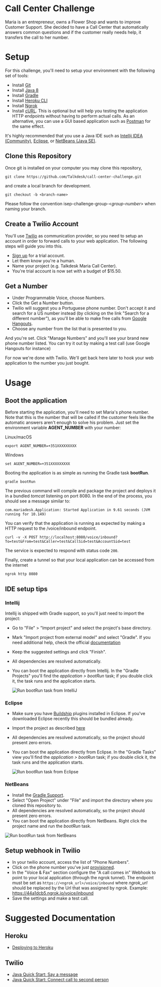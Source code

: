 # Call Center Challenge
Maria is an entrepreneur, owns a Flower Shop and wants to improve Customer Support. She decided to have a Call Center that automatically answers common questions and if the customer really needs help, it transfers the call to her number.

# Setup
For this challenge, you'll need to setup your environment with the following set of tools:
- Install [Git](https://git-scm.com/downloads)
- Install [Java 8](http://www.oracle.com/technetwork/pt/java/javase/downloads/jdk8-downloads-2133151.html)
- Install [Gradle](https://gradle.org/install/)
- Install [Heroku CLI](https://devcenter.heroku.com/articles/heroku-cli)
- Install [Ngrok](https://ngrok.com/)
- Install [cURL](https://curl.haxx.se/download.html). This is optional but will help you testing the application HTTP endpoints without having to perform actual calls. As an alternative, you can use a GUI based application such as [Postman](https://www.getpostman.com/) for the same effect.

It's highly recommended that you use a Java IDE such as [Intellij IDEA (Community)](https://www.jetbrains.com/idea/download/), [Eclipse](http://www.eclipse.org/downloads/packages/eclipse-ide-java-developers/oxygen2), or [NetBeans (Java SE)](https://netbeans.org/downloads/).

## Clone this Repository
Once git is installed on your computer you may clone this repository,

    git clone https://github.com/Talkdesk/call-center-challenge.git

and create a local branch for development.

    git checkout -b <branch-name>

Please follow the convention isep-challenge-group-&lt;*group-number*&gt; when naming your branch.

## Create a Twilio Account
You'll use [Twilio](https://www.twilio.com/) as communication provider, so you need to setup an account in order
to forward calls to your web application. The following steps will guide you into this.

- [Sign up](https://www.twilio.com/try-twilio) for a trial account.
- Let them know you're a human.
- Name your project (e.g. Talkdesk Maria Call Center).
- You're trial account is now set with a budget of $15.50.

## Get a Number
- Under Programmable Voice, choose Numbers.
- Click the Get a Number button.
- Twilio will suggest you a Portuguese phone number. Don't accept it and search for a US number instead (by clicking on the link "Search for a different number"), as you'll be able to make free calls from [Google Hangouts](https://hangouts.google.com/).
- Choose any number from the list that is presented to you.

And you're set. Click "Manage Numbers" and you'll see your brand new phone number listed. You can try it out by making a test call (use Google Hangouts for instance)

For now we're done with Twilio. We'll get back here later to hook your web application to the number you just bought.

# Usage
## Boot the application
Before starting the application, you'll need to set Maria's phone number. Note that this is the number that will be called if the customer feels like the automatic answers aren't enough to solve his problem. Just set the environment variable **AGENT_NUMBER** with your number:  

Linux/macOS

    export AGENT_NUMBER=+351XXXXXXXXX

Windows

    set AGENT_NUMBER=+351XXXXXXXXX

Booting the application is as simple as running the Gradle task **bootRun**.

    gradle bootRun

The previous command will compile and package the project and deploys it in a bundled *tomcat* listening on port 8080. In the end of the process, you should see a message similar to:

    com.mariadesk.Application: Started Application in 9.61 seconds (JVM running for 10.149)

You can verify that the application is running as expected by making a HTTP request to the /voice/inbound endpoint.

    curl -v -X POST http://localhost:8080/voice/inbound?To=test&From=test&Caller=test&CallSid=test&AccountSid=test

The service is expected to respond with status code `200`.

Finally, create a tunnel so that your local application can be accessed from the internet

    ngrok http 8080

## IDE setup tips
### Intellij
Intellij is shipped with Gradle support, so you'll just need to import the project:
- Go to "File" > "Import project" and select the project's base directory.
- Mark "Import project from external model" and select "Gradle". If you need additional help, check the official [documentation](https://www.jetbrains.com/help/idea/gradle.html#gradle_import)
- Keep the suggested settings and click "Finish".
- All dependencies are resolved automatically.
- You can boot the application directly from Intellij. In the "Gradle Projects" you'll find the *application > bootRun* task; if you double click it, the task runs and the application starts.

  ![Run bootRun task from IntelliJ](docs/images/run_gradle_task_in_intellij.png)

### Eclipse
- Make sure you have [Buildship](http://www.vogella.com/tutorials/EclipseGradle/article.html#install-eclipse-gradle-buildship-tooling) plugins installed in Eclipse. If you've downloaded Eclipse recently this should be bundled already.
- Import the project as described [here](http://www.vogella.com/tutorials/EclipseGradle/article.html#import-an-existing-gradle-project)
- All dependencies are resolved automatically, so the project should present zero errors.
- You can boot the application directly from Eclipse. In the "Gradle Tasks" view you'll find the *application > bootRun* task; if you double click it, the task runs and the application starts.

  ![Run bootRun task from Eclipse](docs/images/run_gradle_task_in_eclipse.png)

### NetBeans
- Install the [Gradle Support](http://plugins.netbeans.org/plugin/44510/gradle-support).
- Select "Open Project" under "File" and import the directory where you cloned this repository to.
- All dependencies are resolved automatically, so the project should present zero errors.
- You can boot the application directly from NetBeans. Right click the project name and run the *bootRun* task.

![Run bootRun task from NetBeans](docs/images/run_gradle_task_in_netbeans.png)

## Setup webhook in Twilio
- In your twilio account, access the list of "Phone Numbers".
- Click on the phone number you've just [provisioned](#get-a-number).
- In the "Voice & Fax" section configure the "A call comes in" Webhook to point to your local application (through the ngrok tunnel). The endpoint must be set as `https://<ngrok_url>/voice/inbound` where *ngrok_url* should be replaced by the Url that was assigned by ngrok.
      Example: https://44a1dcb5.ngrok.io/voice/inbound
- Save the settings and make a test call.

# Suggested Documentation
## Heroku
- [Deploying to Heroku](heroku.md)

## Twilio
- [Java Quick Start: Say a message](https://www.twilio.com/docs/quickstart/java/twiml/say-response#before-you-start)
- [Java Quick Start: Connect call to second person](https://www.twilio.com/docs/quickstart/java/twiml/connect-call-to-second-person)
